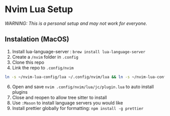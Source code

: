 # Nvim Lua Setup

<i>WARNING: This is a personal setup and may not work for everyone.</i>

## Instalation (MacOS)

1. Install lua-language-server : `brew install lua-language-server`
2. Create a `/nvim` folder in `.config`
3. Clone this repo
4. Link the repo to `.config/nvim`
```bash
ln -s ~/nvim-lua-config/lua ~/.config/nvim/lua && ln -s ~/nvim-lua-config/README.md ~/.config/nvim/README.md &&  ln -s ~/nvim-lua-config/init.lua ~/.config/nvim/init.lua
```
6. Open and save `nvim .config/nvim/lua/jc/plugin.lua` to auto install plugins
8. Close and reopen to allow tree sitter to install
9. Use `:Mason` to install language servers you would like
10. Install prettier globally for formatting: `npm install -g prettier`
